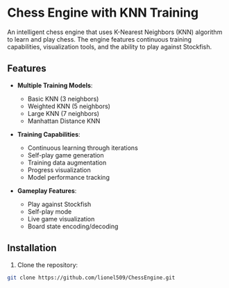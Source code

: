 # Chess Engine with KNN Training

An intelligent chess engine that uses K-Nearest Neighbors (KNN) algorithm to learn and play chess. The engine features continuous training capabilities, visualization tools, and the ability to play against Stockfish.

## Features

- **Multiple Training Models**:
  - Basic KNN (3 neighbors)
  - Weighted KNN (5 neighbors)
  - Large KNN (7 neighbors)
  - Manhattan Distance KNN

- **Training Capabilities**:
  - Continuous learning through iterations
  - Self-play game generation
  - Training data augmentation
  - Progress visualization
  - Model performance tracking

- **Gameplay Features**:
  - Play against Stockfish
  - Self-play mode
  - Live game visualization
  - Board state encoding/decoding

## Installation

1. Clone the repository:

```bash
git clone https://github.com/lionel509/ChessEngine.git